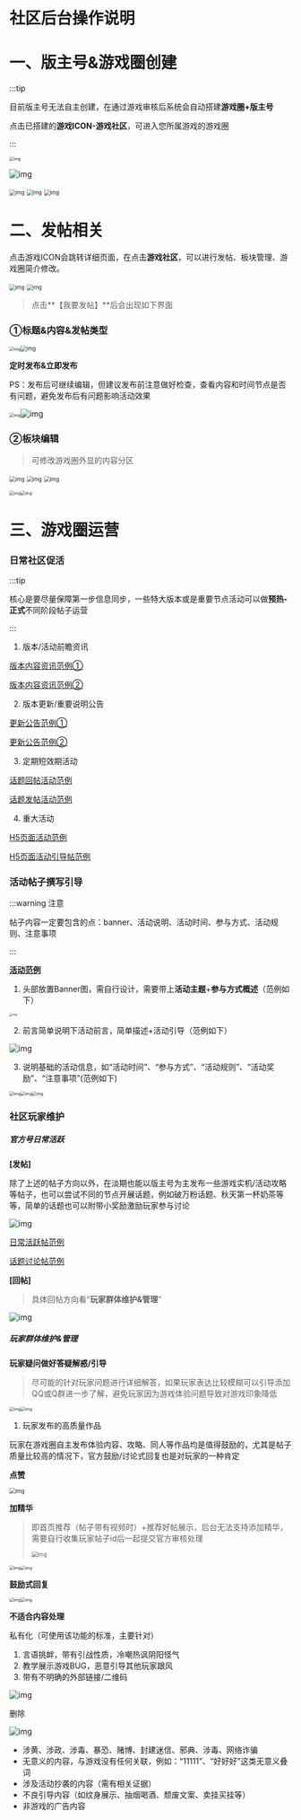 # 社区后台操作说明

# 一、版主号&游戏圈创建

:::tip

目前版主号无法自主创建，在通过游戏审核后系统会自动搭建**游戏圈+版主号**

点击已搭建的**游戏ICON-游戏社区**，可进入您所属游戏的游戏圈

:::

<img src="https://arkimg.ark.online/1724563444543-33.webp" alt="img" style="zoom:50%;" />

![img](https://arkimg.ark.online/1724563444539-1.webp)

<img src="https://arkimg.ark.online/1724563444539-2.webp" alt="img" style="zoom: 67%;" />

<img src="https://arkimg.ark.online/1724563444539-3.webp" alt="img" style="zoom:67%;" />

<img src="https://arkimg.ark.online/1724563444539-4.webp" alt="img" style="zoom:67%;" />

# 二、发帖相关

点击游戏ICON会跳转详细页面，在点击**游戏社区**，可以进行发帖、板块管理、游戏圈简介修改。

<img src="https://arkimg.ark.online/1724563444539-5.webp" alt="img" style="zoom:67%;" />

<img src="https://arkimg.ark.online/1724563444539-6.webp" alt="img" style="zoom:67%;" />

> 点击**【我要发帖】**后会出现如下界面

### ①标题&内容&发帖类型

<img src="https://arkimg.ark.online/1724563444539-7.webp" alt="img" style="zoom:50%;" /><img src="https://arkimg.ark.online/1724563444539-8.webp" alt="img" style="zoom:67%;" />

**定时发布&立即发布**

PS：发布后可继续编辑，但建议发布前注意做好检查，查看内容和时间节点是否有问题，避免发布后有问题影响活动效果

<img src="https://arkimg.ark.online/1724563444539-9.webp" alt="img" style="zoom:50%;" />![img](https://arkimg.ark.online/1724563444539-10.webp)

### ②板块编辑

> 可修改游戏圈外显的内容分区

<img src="https://arkimg.ark.online/1724563444539-11.webp" alt="img" style="zoom:67%;" />

<img src="https://arkimg.ark.online/1724563444540-12.webp" alt="img" style="zoom:67%;" />

<img src="https://arkimg.ark.online/1724563444540-13.webp" alt="img" style="zoom:67%;" />

<img src="https://arkimg.ark.online/1724563444540-14.webp" alt="img" style="zoom:50%;" /><img src="https://arkimg.ark.online/1724563444540-15.webp" alt="img" style="zoom:50%;" />

# 三、游戏圈运营

### 日常社区促活

:::tip

核心是要尽量保障第一步信息同步，一些特大版本或是重要节点活动可以做**预热-正式**不同阶段帖子运营

:::

1. 版本/活动前瞻资讯

[版本内容资讯范例①](https://app-external.233lyly.com/proxy/postdetails/?source=Link&shareId=2C0Y8d7J0FsZ002GS09JCoT39rGvl686IgCp3Ahh&postid=1821006759046967296)

[版本内容资讯范例②](https://app-external.233lyly.com/proxy/postdetails/?source=Link&shareId=2C0ZUCeb0Gw40V02GFShAhj9GRlg68IiRUFbiCWo&postid=1820425652680249344)

2. 版本更新/重要说明公告

[更新公告范例①](https://app-external.233lyly.com/proxy/postdetails/?source=Link&shareId=2C0aJYie0HL002GRy4N9Gnl68ISFapXmUcayRB46&postid=1824387669681344512)

[更新公告范例②](https://app-external.233lyly.com/proxy/postdetails/?source=Link&shareId=2C0XESY90DP8060k2BGSTYx89Gl6668KoIHEx3Ls&postid=1813156590555922432)

3. 定期短效期活动

[话题回帖活动范例](https://app-external.233lyly.com/proxy/postdetails/?source=Link&shareId=2C0ZDRvJ0ERB06072GSFGqXr9EGl658IpGO4E6lX&postid=1810574927152844800)

[话题发帖活动范例](https://app-external.233lyly.com/proxy/postdetails/?source=Link&shareId=2C0VswC50FSL0Q0n2GSHj2wG90Gpl06V8IsEvsGZ&postid=1818466136392671232)

4. 重大活动

[H5页面活动范例](https://na.233she.cn/#/activeModal/comprehensive?id=1369&source=5)

[H5页面活动引导帖范例](https://app-external.233lyly.com/proxy/postdetails/?source=Link&shareId=2C0YRJ250HlE0X0T2GSLAn9Glf6a8kIkxL9xuCDw&postid=1823531570382295040)

### 活动帖子撰写引导

:::warning 注意​

帖子内容一定要包含的点：banner、活动说明、活动时间、参与方式、活动规则、注意事项

:::

**[活动范例](https://app-external.233lyly.com/proxy/postdetails/?source=Link&shareId=2C0Wvokn0HIa0V0z2QGpJXxVMW9LGl685KCejKFM&postid=1818466136392671232)**

1. 头部放置Banner图，需自行设计，需要带上**活动主题**+**参与方式概述**（范例如下）

<img src="https://arkimg.ark.online/1724563444540-16.webp" alt="img" style="zoom: 33%;" />

2. 前言简单说明下活动前言，简单描述+活动引导（范例如下）

![img](https://arkimg.ark.online/1724563444540-17.webp)

3. 说明基础的活动信息，如“活动时间”、“参与方式”、“活动规则”、“活动奖励”、“注意事项”(范例如下)

<img src="https://arkimg.ark.online/1724563444540-18.webp" alt="img" style="zoom:50%;" /><img src="https://arkimg.ark.online/1724563444540-19.webp" alt="img" style="zoom:50%;" /><img src="https://arkimg.ark.online/1724563444540-20.webp" alt="img" style="zoom:50%;" />

### 社区玩家维护

##### 官方号日常活跃

**[发帖]**

除了上述的帖子方向以外，在淡期也能以版主号为主发布一些游戏实机/活动攻略等帖子，也可以尝试不同的节点开展话题，例如破万粉话题、秋天第一杯奶茶等等，简单的话题也可以附带小奖励激励玩家参与讨论

![img](https://arkimg.ark.online/1724563444540-21.webp)

[日常活跃帖范例](https://app-external.233lyly.com/proxy/postdetails/?source=Link&shareId=2C0ZDem90I6D002FGTKNBfYJ9Gls6R8LzgrwaVxo&postid=1821113546686222336)

[话题讨论帖范例](https://app-external.233lyly.com/proxy/postdetails/?source=Link&shareId=2C0a7nsX0Flt002GTLrG99Gl638bM2EEKF2VKgYq&postid=1825489619457019904)

**[回帖]**

> 具体回帖方向看“**玩家群体维护&管理**”

![img](https://arkimg.ark.online/1724563444540-22.webp)

##### 玩家群体维护&管理

**玩家疑问做好答疑解惑/引导**

> 尽可能的针对玩家问题进行详细解答，如果玩家表达比较模糊可以引导添加QQ或Q群进一步了解，避免玩家因为游戏体验问题导致对游戏印象降低

<img src="https://arkimg.ark.online/1724563444540-23.webp" alt="img" style="zoom:50%;" /><img src="https://arkimg.ark.online/1724563444540-24.webp" alt="img" style="zoom:50%;" />

1. 玩家发布的高质量作品

玩家在游戏圈自主发布体验内容、攻略、同人等作品均是值得鼓励的，尤其是帖子质量比较高的情况下，官方鼓励/讨论式回复也是对玩家的一种肯定

**点赞**

<img src="https://arkimg.ark.online/1724563444540-25.webp" alt="img" style="zoom: 67%;" />

**加精华**

> 即首页推荐（帖子带有视频时）+推荐好帖展示，后台无法支持添加精华，需要自行收集玩家帖子id后一起提交官方审核处理
>
> <img src="https://arkimg.ark.online/1724563444540-26.webp" alt="img" style="zoom:67%;" />

<img src="https://arkimg.ark.online/1724563444540-27.webp" alt="img" style="zoom: 50%;" /><img src="https://arkimg.ark.online/1724563444540-28.webp" alt="img" style="zoom:50%;" />

**鼓励式回复**

<img src="https://arkimg.ark.online/1724563444540-29.webp" alt="img" style="zoom:50%;" /><img src="https://arkimg.ark.online/1724563444540-30.webp" alt="img" style="zoom:50%;" />

**不适合内容处理**

私有化（可使用该功能的标准，主要针对）

1. 言语挑衅，带有引战性质，冷嘲热讽阴阳怪气
2. 教学展示游戏BUG，恶意引导其他玩家跟风
3. 带有不明确的外部链接/二维码

![img](https://arkimg.ark.online/1724563444541-31.webp)

删除

![img](https://arkimg.ark.online/1724563444541-32.webp)

- 涉黄、涉政、涉毒、暴恐、赌博、封建迷信、邪典、涉毒、网络诈骗
- 无意义的内容，与游戏没有任何关联，例如：“11111”、“好好好”这类无意义叠词
- 涉及活动抄袭的内容（需有相关证据）
- 不良引导内容（如纹身展示、抽烟喝酒、颓废文案、卖挂买挂等）
- 非游戏的广告内容
